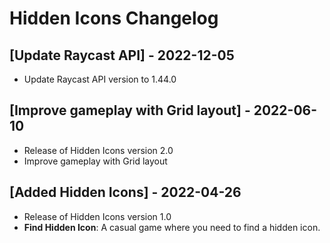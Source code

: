 # Hidden Icons Changelog

## [Update Raycast API] - 2022-12-05

- Update Raycast API version to 1.44.0

## [Improve gameplay with Grid layout] - 2022-06-10

- Release of Hidden Icons version 2.0
- Improve gameplay with Grid layout

## [Added Hidden Icons] - 2022-04-26

- Release of Hidden Icons version 1.0
- **Find Hidden Icon**: A casual game where you need to find a hidden icon.
